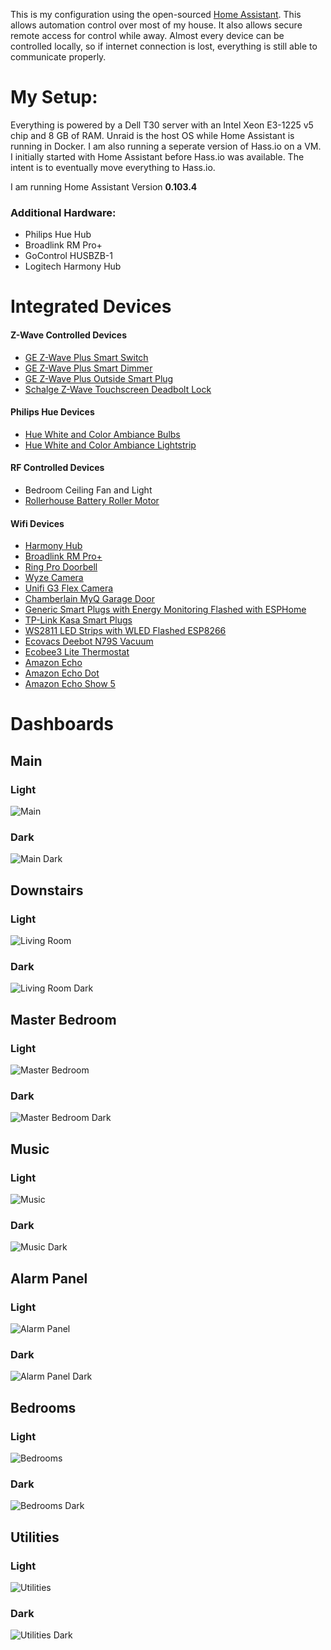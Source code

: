 
This is my configuration using the open-sourced [Home Assistant](https://home-assistant.io/). This allows automation control over most of my house. It also allows secure remote access for control while away. Almost every device can be controlled locally, so if internet connection is lost, everything is still able to communicate properly.


# My Setup:

Everything is powered by a Dell T30 server with an Intel Xeon E3-1225 v5 chip and 8 GB of RAM. Unraid is the host OS while Home Assistant is running in Docker. I am also running a seperate version of Hass.io on a VM. I initially started with Home Assistant before Hass.io was available. The intent is to eventually move everything to Hass.io.

I am running Home Assistant Version __0.103.4__

### Additional Hardware:
* Philips Hue Hub
* Broadlink RM Pro+
* GoControl HUSBZB-1
* Logitech Harmony Hub

# Integrated Devices

#### Z-Wave Controlled Devices
* [GE Z-Wave Plus Smart Switch](https://www.amazon.com/GE-Repeater-Extender-SmartThings-14291/dp/B01M1AHC3R/)
* [GE Z-Wave Plus Smart Dimmer](https://www.amazon.com/GE-Enbrighten-Repeater-SmartThings-14294/dp/B01MUCZA1C/)
* [GE Z-Wave Plus Outside Smart Plug](https://www.amazon.com/GE-Weather-Resistant-Required-Works-SmartThings-14284/dp/B06W9NWFM3/)
* [Schalge Z-Wave Touchscreen Deadbolt Lock](https://www.amazon.com/Schlage-FE469NX-ACC-716-CAM/dp/B00D1M5YTG/)

#### Philips Hue Devices
* [Hue White and Color Ambiance Bulbs](https://www.amazon.com/Philips-464487-Equivalent-Compatible-Assistant/dp/B01M9AU8MB/)
* [Hue White and Color Ambiance Lightstrip](https://www.amazon.com/Philips-Ambiance-LightStrip-Compatible-Assistant/dp/B0167H33DU/)

#### RF Controlled Devices
* Bedroom Ceiling Fan and Light
* [Rollerhouse Battery Roller Motor](https://www.amazon.com/Internal-Re-Chargeable-Automatic-Motorized-Compatible/dp/B07RWTYDXG/)

#### Wifi Devices
* [Harmony Hub](https://www.amazon.com/dp/B00BQ5RYI4/)
* [Broadlink RM Pro+](https://www.amazon.com/BroadLink-Automation-Universal-Compatible-Smartphones/dp/B0742CXGHY/)
* [Ring Pro Doorbell](https://www.amazon.com/Ring-Doorbell-Activated-Installation-existing/dp/B01DM6BDA4/)
* [Wyze Camera](https://www.amazon.com/dp/B076H3SRXG/)
* [Unifi G3 Flex Camera](https://www.amazon.com/Ubiquiti-Indoor-Outdoor-Camera-UVC-G3-FLEX/dp/B07D6MHK7S/)
* [Chamberlain MyQ Garage Door](https://www.amazon.com/Smart-Garage-Opener-Chamberlain-MYQ-G0301/dp/B075H7Z5L8/)
* [Generic Smart Plugs with Energy Monitoring Flashed with ESPHome](https://www.amazon.com/gp/product/B07LGSBFNJ/)
* [TP-Link Kasa Smart Plugs](https://www.amazon.com/dp/B01K1JVZOE/)
* [WS2811 LED Strips with WLED Flashed ESP8266](https://www.amazon.com/gp/product/B01CNL6LBK/)
* [Ecovacs Deebot N79S Vacuum](https://www.amazon.com/gp/product/B077HW9XM7/)
* [Ecobee3 Lite Thermostat](https://www.amazon.com/ecobee3-lite-Smart-Thermostat-Black/dp/B06W56TBLN/)
* [Amazon Echo](https://www.amazon.com/gp/product/B0749WVS7J/)
* [Amazon Echo Dot](https://www.amazon.com/gp/product/B07PDHSLM6/)
* [Amazon Echo Show 5](https://www.amazon.com/gp/product/B07HZLHPKP/)

# Dashboards

## Main

### Light

![Main](/dashboard/Main.png)

### Dark

![Main Dark](/dashboard/Main%20-%20Dark.png)

## Downstairs

### Light

![Living Room](/dashboard/Living%20Room.png)

### Dark

![Living Room Dark](/dashboard/Living%20Room%20-%20Dark.png)

## Master Bedroom

### Light

![Master Bedroom](/dashboard/Master%20Bedroom.png)

### Dark

![Master Bedroom Dark](/dashboard/Master%20Bedroom%20-%20Dark.png)

## Music

### Light

![Music](/dashboard/Music.png)

### Dark

![Music Dark](/dashboard/Music%20-%20Dark.png)

## Alarm Panel

### Light

![Alarm Panel](/dashboard/Alarm%20Panel.png)

### Dark

![Alarm Panel Dark](/dashboard/Alarm%20Panel%20-%20Dark.png)

## Bedrooms

### Light

![Bedrooms](/dashboard/Bedrooms.png)

### Dark

![Bedrooms Dark](/dashboard/Bedrooms%20-%20Dark.png)

## Utilities

### Light

![Utilities](/dashboard/Utilities.png)

### Dark

![Utilities Dark](/dashboard/Utilities%20-%20Dark.png)